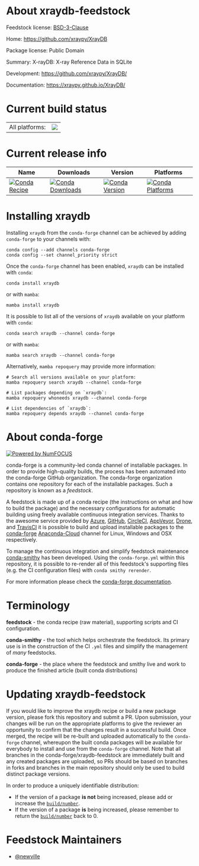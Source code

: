 About xraydb-feedstock
======================

Feedstock license: [BSD-3-Clause](https://github.com/conda-forge/xraydb-feedstock/blob/main/LICENSE.txt)

Home: https://github.com/xraypy/XrayDB

Package license: Public Domain

Summary: X-rayDB: X-ray Reference Data in SQLite

Development: https://github.com/xraypy/XrayDB/

Documentation: https://xraypy.github.io/XrayDB/

Current build status
====================


<table><tr><td>All platforms:</td>
    <td>
      <a href="https://dev.azure.com/conda-forge/feedstock-builds/_build/latest?definitionId=10937&branchName=main">
        <img src="https://dev.azure.com/conda-forge/feedstock-builds/_apis/build/status/xraydb-feedstock?branchName=main">
      </a>
    </td>
  </tr>
</table>

Current release info
====================

| Name | Downloads | Version | Platforms |
| --- | --- | --- | --- |
| [![Conda Recipe](https://img.shields.io/badge/recipe-xraydb-green.svg)](https://anaconda.org/conda-forge/xraydb) | [![Conda Downloads](https://img.shields.io/conda/dn/conda-forge/xraydb.svg)](https://anaconda.org/conda-forge/xraydb) | [![Conda Version](https://img.shields.io/conda/vn/conda-forge/xraydb.svg)](https://anaconda.org/conda-forge/xraydb) | [![Conda Platforms](https://img.shields.io/conda/pn/conda-forge/xraydb.svg)](https://anaconda.org/conda-forge/xraydb) |

Installing xraydb
=================

Installing `xraydb` from the `conda-forge` channel can be achieved by adding `conda-forge` to your channels with:

```
conda config --add channels conda-forge
conda config --set channel_priority strict
```

Once the `conda-forge` channel has been enabled, `xraydb` can be installed with `conda`:

```
conda install xraydb
```

or with `mamba`:

```
mamba install xraydb
```

It is possible to list all of the versions of `xraydb` available on your platform with `conda`:

```
conda search xraydb --channel conda-forge
```

or with `mamba`:

```
mamba search xraydb --channel conda-forge
```

Alternatively, `mamba repoquery` may provide more information:

```
# Search all versions available on your platform:
mamba repoquery search xraydb --channel conda-forge

# List packages depending on `xraydb`:
mamba repoquery whoneeds xraydb --channel conda-forge

# List dependencies of `xraydb`:
mamba repoquery depends xraydb --channel conda-forge
```


About conda-forge
=================

[![Powered by
NumFOCUS](https://img.shields.io/badge/powered%20by-NumFOCUS-orange.svg?style=flat&colorA=E1523D&colorB=007D8A)](https://numfocus.org)

conda-forge is a community-led conda channel of installable packages.
In order to provide high-quality builds, the process has been automated into the
conda-forge GitHub organization. The conda-forge organization contains one repository
for each of the installable packages. Such a repository is known as a *feedstock*.

A feedstock is made up of a conda recipe (the instructions on what and how to build
the package) and the necessary configurations for automatic building using freely
available continuous integration services. Thanks to the awesome service provided by
[Azure](https://azure.microsoft.com/en-us/services/devops/), [GitHub](https://github.com/),
[CircleCI](https://circleci.com/), [AppVeyor](https://www.appveyor.com/),
[Drone](https://cloud.drone.io/welcome), and [TravisCI](https://travis-ci.com/)
it is possible to build and upload installable packages to the
[conda-forge](https://anaconda.org/conda-forge) [Anaconda-Cloud](https://anaconda.org/)
channel for Linux, Windows and OSX respectively.

To manage the continuous integration and simplify feedstock maintenance
[conda-smithy](https://github.com/conda-forge/conda-smithy) has been developed.
Using the ``conda-forge.yml`` within this repository, it is possible to re-render all of
this feedstock's supporting files (e.g. the CI configuration files) with ``conda smithy rerender``.

For more information please check the [conda-forge documentation](https://conda-forge.org/docs/).

Terminology
===========

**feedstock** - the conda recipe (raw material), supporting scripts and CI configuration.

**conda-smithy** - the tool which helps orchestrate the feedstock.
                   Its primary use is in the construction of the CI ``.yml`` files
                   and simplify the management of *many* feedstocks.

**conda-forge** - the place where the feedstock and smithy live and work to
                  produce the finished article (built conda distributions)


Updating xraydb-feedstock
=========================

If you would like to improve the xraydb recipe or build a new
package version, please fork this repository and submit a PR. Upon submission,
your changes will be run on the appropriate platforms to give the reviewer an
opportunity to confirm that the changes result in a successful build. Once
merged, the recipe will be re-built and uploaded automatically to the
`conda-forge` channel, whereupon the built conda packages will be available for
everybody to install and use from the `conda-forge` channel.
Note that all branches in the conda-forge/xraydb-feedstock are
immediately built and any created packages are uploaded, so PRs should be based
on branches in forks and branches in the main repository should only be used to
build distinct package versions.

In order to produce a uniquely identifiable distribution:
 * If the version of a package **is not** being increased, please add or increase
   the [``build/number``](https://docs.conda.io/projects/conda-build/en/latest/resources/define-metadata.html#build-number-and-string).
 * If the version of a package **is** being increased, please remember to return
   the [``build/number``](https://docs.conda.io/projects/conda-build/en/latest/resources/define-metadata.html#build-number-and-string)
   back to 0.

Feedstock Maintainers
=====================

* [@newville](https://github.com/newville/)


